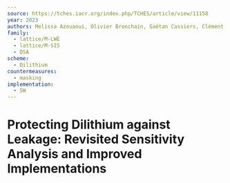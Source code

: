 ```yaml
---
source: https://tches.iacr.org/index.php/TCHES/article/view/11158
year: 2023
authors: Melissa Azouaoui, Olivier Bronchain, Gaëtan Cassiers, Clément Hoffmann, Yulia Kuzovkova, Joost Renes, Tobias Schneider, Markus Schönauer, François-Xavier Standaert, Christine van Vredendaal
family:
  - lattice/M-LWE
  - lattice/M-SIS
  - DSA
scheme:
  - Dilithium
countermeasures:
  - masking
implementation:
  - SW
---
```

# Protecting Dilithium against Leakage: Revisited Sensitivity Analysis and Improved Implementations